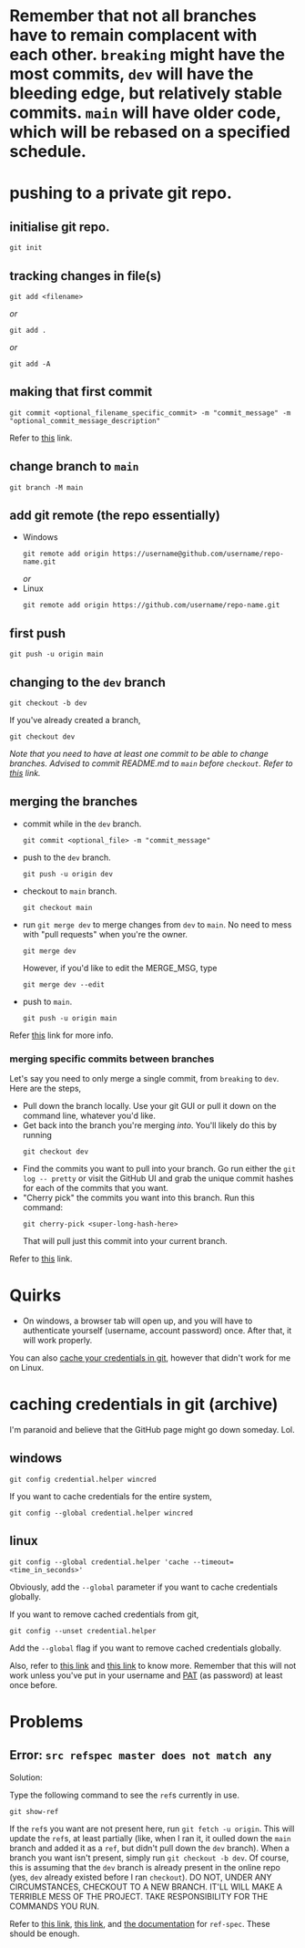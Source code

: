 # Remember that not all branches have to remain complacent with each other. `breaking` might have the most commits, `dev` will have the bleeding edge, but relatively stable commits. `main` will have older code, which will be rebased on a specified schedule.

# pushing to a private git repo.

## initialise git repo.
```
git init
```

## tracking changes in file(s)
```
git add <filename>
```
*or*
```
git add .
```
*or*
```
git add -A
```

## making that first commit
```
git commit <optional_filename_specific_commit> -m "commit_message" -m "optional_commit_message_description"
```
Refer to [this](https://stackoverflow.com/questions/7239333/how-do-i-commit-only-some-files) link.

## change branch to `main`
```
git branch -M main
```

## add git remote (the repo essentially)
- Windows
    ```
    git remote add origin https://username@github.com/username/repo-name.git
    ```
    *or*
- Linux
    ```
    git remote add origin https://github.com/username/repo-name.git
    ```

## first push
```
git push -u origin main
```

## changing to the `dev` branch
```
git checkout -b dev
```

If you've already created a branch, 
```
git checkout dev
```

*Note that you need to have at least one commit to be able to change branches. Advised to commit README.md to `main` before `checkout`. Refer to [this](https://stackoverflow.com/questions/66673759/git-branch-m-main) link.*

## merging the branches

- commit while in the `dev` branch.
    ```
    git commit <optional_file> -m "commit_message"
    ```
- push to the `dev` branch.
    ```
    git push -u origin dev
    ```
- checkout to `main` branch.
    ```
    git checkout main
    ```
- run `git merge dev` to merge changes from `dev` to `main`. No need to mess with "pull requests" when you're the owner.
    ```
    git merge dev
    ```
    However, if you'd like to edit the MERGE_MSG, type 
    ```
    git merge dev --edit
    ```
- push to `main`.
    ```
    git push -u origin main
    ```

Refer [this](https://git-scm.com/book/en/v2/Git-Branching-Basic-Branching-and-Merging) link for more info.

### merging specific commits between branches

Let's say you need to only merge a single commit, from `breaking` to `dev`. Here are the steps,

- Pull down the branch locally. Use your git GUI or pull it down on the command line, whatever you'd like.
- Get back into the branch you're merging *into*. You'll likely do this by running 
    ```
    git checkout dev
    ```
- Find the commits you want to pull into your branch. Go run either the `git log -- pretty` or visit the GitHub UI and grab the unique commit hashes for each of the commits that you want.
- "Cherry pick" the commits you want into this branch. Run this command: 
    ```
    git cherry-pick <super-long-hash-here>
    ```
    That will pull just this commit into your current branch.

Refer to [this](https://mattstauffer.com/blog/how-to-merge-only-specific-commits-from-a-pull-request/) link.

# Quirks
- On windows, a browser tab will open up, and you will have to authenticate yourself (username, account password) once. After that, it will work properly.

You can also [cache your credentials in git](https://docs.github.com/en/get-started/getting-started-with-git/caching-your-github-credentials-in-git), however that didn't work for me on Linux.

# caching credentials in git (archive)

I'm paranoid and believe that the GitHub page might go down someday. Lol.

## windows

```
git config credential.helper wincred
```

If you want to cache credentials for the entire system,

```
git config --global credential.helper wincred
```

## linux

```
git config --global credential.helper 'cache --timeout=<time_in_seconds>'
```

Obviously, add the `--global` parameter if you want to cache credentials globally.

If you want to remove cached credentials from git,

```
git config --unset credential.helper
```

Add the `--global` flag if you want to remove cached credentials globally.

Also, refer to [this link](https://stackoverflow.com/questions/44246876/how-to-remove-cached-credentials-from-git) and [this link](https://git-scm.com/docs/git-credential-cache) to know more.
Remember that this will not work unless you've put in your username and [PAT](https://docs.github.com/en/github/authenticating-to-github/keeping-your-account-and-data-secure/creating-a-personal-access-token) (as password) at least once before.

# Problems

## Error: `src refspec master does not match any`

Solution: 

Type the following command to see the `ref`s currently in use.
```
git show-ref
```

If the `ref`s you want are not present here, run `git fetch -u origin`. This will update the `ref`s, at least partially (like, when I ran it, it oulled down the `main` branch and added it as a `ref`, but didn't pull down the `dev` branch).
When a branch you want isn't present, simply run `git checkout -b dev`. Of course, this is assuming that the `dev` branch is already present in the online repo (yes, `dev` already existed before I ran `checkout`).
DO NOT, UNDER ANY CIRCUMSTANCES, CHECKOUT TO A NEW BRANCH. IT'LL WILL MAKE A TERRIBLE MESS OF THE PROJECT. TAKE RESPONSIBILITY FOR THE COMMANDS YOU RUN.

Refer to [this link](https://stackoverflow.com/questions/4181861/message-src-refspec-master-does-not-match-any-when-pushing-commits-in-git), [this link](https://stackoverflow.com/questions/40202284/error-src-refspec-does-not-match-any), and [the documentation](https://git-scm.com/docs/git-push#git-push-ltrefspecgt82308203) for `ref-spec`. These should be enough.
